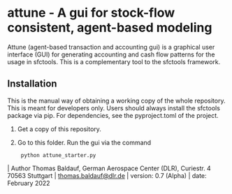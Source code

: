 # attune - A gui for stock-flow consistent, agent-based modeling

Attune (agent-based transaction and accounting gui) is a graphical user interface (GUI) for generating accounting and cash flow patterns for the usage in sfctools. This is a complementary tool to the sfctools framework.

## Installation 

This is the manual way of obtaining a working copy of the whole repository. This is meant for developers only.
Users should always install the sfctools package via pip. For dependencies, see the pyproject.toml of the project.

1. Get a copy of this repository.
2. Go to this folder. Run the gui via the command

        python attune_starter.py

| Author Thomas Baldauf, German Aerospace Center (DLR), Curiestr. 4 70563 Stuttgart | thomas.baldauf@dlr.de | version: 0.7 (Alpha) | date: February 2022
